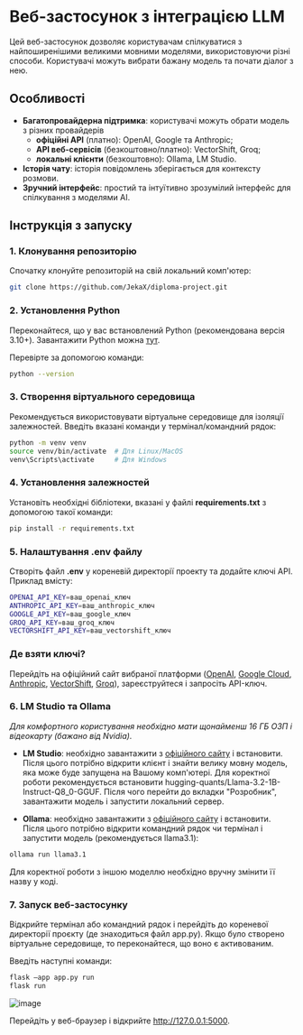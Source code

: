 # Веб-застосунок з інтеграцією LLM

Цей веб-застосунок дозволяє користувачам спілкуватися з найпоширенішими великими мовними моделями, використовуючи різні способи. Користувачі можуть вибрати бажану модель та почати діалог з нею.

## Особливості

- **Багатопровайдерна підтримка**: користувачі можуть обрати модель з різних провайдерів
  - **офіційні API** (платно): OpenAI, Google та Anthropic;
  - **API веб-сервісів** (безкоштовно/платно): VectorShift, Groq;
  - **локальні клієнти** (безкоштовно): Ollama, LM Studio.
- **Історія чату**: історія повідомлень зберігається для контексту розмови.
- **Зручний інтерфейс**: простий та інтуїтивно зрозумілий інтерфейс для спілкування з моделями AI.

## Інструкція з запуску

### 1. Клонування репозиторію

Спочатку клонуйте репозиторій на свій локальний комп'ютер:

```bash
git clone https://github.com/JekaX/diploma-project.git
```

### 2. Установлення Python

Переконайтеся, що у вас встановлений Python (рекомендована версія 3.10+). Завантажити Python можна [тут](https://www.python.org/downloads/).

Перевірте за допомогою команди:

```bash
python --version
```

### 3. Створення віртуального середовища

Рекомендується використовувати віртуальне середовище для ізоляції залежностей. Введіть вказані команди у термінал/командний рядок:

```bash
python -m venv venv
source venv/bin/activate  # Для Linux/MacOS
venv\Scripts\activate     # Для Windows
```

### 4. Установлення залежностей

Установіть необхідні бібліотеки, вказані у файлі **requirements.txt** з допомогою такої команди:

```bash
pip install -r requirements.txt
```

### 5. Налаштування **.env** файлу

Створіть файл **.env** у кореневій директорії проекту та додайте ключі API. Приклад вмісту:

```bash
OPENAI_API_KEY=ваш_openai_ключ
ANTHROPIC_API_KEY=ваш_anthropic_ключ
GOOGLE_API_KEY=ваш_google_ключ
GROQ_API_KEY=ваш_groq_ключ
VECTORSHIFT_API_KEY=ваш_vectorshift_ключ
```

### Де взяти ключі? 

Перейдіть на офіційний сайт вибраної платформи ([OpenAI](https://platform.openai.com/settings/organization/general), [Google Cloud](https://console.cloud.google.com/), [Anthropic](https://console.anthropic.com/settings/keys), [VectorShift](https://app.vectorshift.ai/settings/user/api-keys), [Groq](https://console.groq.com/keys)), зареєструйтеся і запросіть API-ключ.

### 6. LM Studio та Ollama

*Для комфортного користування необхідно мати щонайменш 16 ГБ ОЗП і відеокарту (бажано від Nvidia).*

- **LM Studio**: необхідно завантажити з [офіційного сайту](https://lmstudio.ai/) і встановити. Після цього потрібно відкрити клієнт і знайти велику мовну модель, яка може буде запущена на Вашому комп'ютері. Для коректної роботи рекомендується встановити hugging-quants/Llama-3.2-1B-Instruct-Q8_0-GGUF. Після чого перейти до вкладки "Розробник", завантажити модель і запустити локальний сервер.

- **Ollama**: необхідно завантажити з [офіційного сайту](https://ollama.com/) і встановити. Після цього потрібно відкрити командний рядок чи термінал і запустити модель (рекомендується llama3.1):

```bash
ollama run llama3.1
```

Для коректної роботи з іншою моделлю необхідно вручну змінити її назву у коді.


### 7. Запуск веб-застосунку

Відкрийте термінал або командний рядок і перейдіть до кореневої директорії проєкту (де знаходиться файл app.py).
Якщо було створено віртуальне середовище, то переконайтеся, що воно є активованим.

Введіть наступні команди:

```bash
flask –app app.py run
flask run
```
![image](https://github.com/user-attachments/assets/dbd3fe0d-f4d6-44da-a8c3-70b19dd5aaa9)

Перейдіть у веб-браузер і відкрийте http://127.0.0.1:5000.
